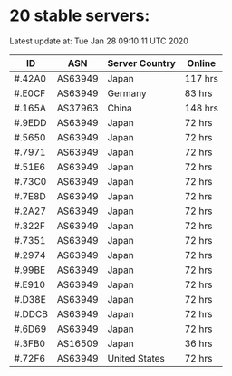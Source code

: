 # 20 stable servers:

Latest update at: Tue Jan 28 09:10:11 UTC 2020

| ID | ASN | Server Country | Online |
| -- | --- | -------------- | ------ |
| #.42A0 | AS63949 | Japan | 117 hrs |
| #.E0CF | AS63949 | Germany | 83 hrs |
| #.165A | AS37963 | China | 148 hrs |
| #.9EDD | AS63949 | Japan | 72 hrs |
| #.5650 | AS63949 | Japan | 72 hrs |
| #.7971 | AS63949 | Japan | 72 hrs |
| #.51E6 | AS63949 | Japan | 72 hrs |
| #.73C0 | AS63949 | Japan | 72 hrs |
| #.7E8D | AS63949 | Japan | 72 hrs |
| #.2A27 | AS63949 | Japan | 72 hrs |
| #.322F | AS63949 | Japan | 72 hrs |
| #.7351 | AS63949 | Japan | 72 hrs |
| #.2974 | AS63949 | Japan | 72 hrs |
| #.99BE | AS63949 | Japan | 72 hrs |
| #.E910 | AS63949 | Japan | 72 hrs |
| #.D38E | AS63949 | Japan | 72 hrs |
| #.DDCB | AS63949 | Japan | 72 hrs |
| #.6D69 | AS63949 | Japan | 72 hrs |
| #.3FB0 | AS16509 | Japan | 36 hrs |
| #.72F6 | AS63949 | United States | 72 hrs |

